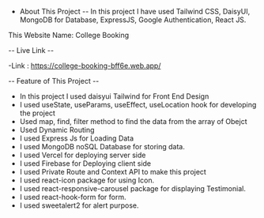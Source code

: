 - About This Project --
In this project I have used Tailwind CSS, DaisyUI, MongoDB for Database, ExpressJS, Google Authentication, React JS.

This Website Name: College Booking

-- Live Link --

-Link : https://college-booking-bff6e.web.app/

-- Feature of This Project --
* In this project I used daisyui Tailwind for Front End Design
* I used useState, useParams, useEffect, useLocation hook for developing the project
* Used map, find, filter method to find the data from the array of Obejct
* Used Dynamic Routing
* I used Express Js for Loading Data 
* I used MongoDB noSQL Database for storing data.
* I used Vercel for deploying server side
* I used Firebase for Deploying client side
* I used Private Route and Context API to make this project
* I used react-icon package for using Icon.
* I used react-responsive-carousel package for displaying Testimonial.
* I used react-hook-form for form.
* I used sweetalert2 for alert purpose.
